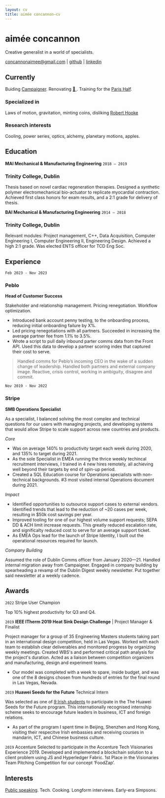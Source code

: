 ```yaml
---
layout: cv
title: aimée concannon—cv
---
```

# aimée concannon
Creative generalist in a world of specialists.

<div id="webaddress">
<a href="concannonaimee@gmail.com">concannonaimee@gmail.com</a>
| <a href="https://github.com/aconcan">github</a>
| <a href="https://www.linkedin.com/in/aimeeconcannon/">linkedin</a>
</div>


## Currently

Buiding <a href="https://github.com/aconcan/campaigner">Campaigner</a>. Renovating <a href="https://i2-prod.dublinlive.ie/incoming/article21906157.ece/ALTERNATES/s615b/0_sally-1.jpg"> 🏡 </a>. Training for the <a href="https://www.harmoniemutuellesemideparis.com/en/">Paris Half</a>.

### Specialized in

Laws of motion, gravitation, minting coins, disliking [Robert Hooke](http://en.wikipedia.org/wiki/Robert_Hooke)


### Research interests

Cooling, power series, optics, alchemy, planetary motions, apples.


## Education
__MAI Mechanical & Manufacturing Engineering__
`2018 – 2019`
### Trinity College, Dublin

Thesis based on novel cardiac regeneration therapies. Designed a synthetic polymer electromechanical bio-actuator to replicate myocardial contraction. Achieved first class honors for exam results, and a 2:1 grade for delivery of thesis. 

__BAI Mechanical & Manufacturing Engineering__
`2014 – 2018`
### Trinity College, Dublin

Relevant modules: Project management, C++, Data Acquisition, Computer Engineering I, Computer Engineering II, Engineering Design. Achieved a high 2:1 grade. Was elected ENTS officer for TCD Eng Soc.


## Experience
`Feb 2023 - Nov 2023`
### Peblo
**Head of Customer Success**

Stakeholder and relationship management. Pricing renegotiation. Workflow optimization. 

* Introduced bank account penny testing, to the onboarding process, reducing initial onboarding failure by X%.
* Led pricing renegotiations with all partners. Succeeded in increasing the average partner fee from 1.1% to 3.5%.
* Wrote a script to pull daily inbound parter comms data from the Front API. Used this data to develop a partner scoring index that captured their cost to serve.
> Handled comms for Peblo’s incoming CEO in the wake of a sudden change of leadership. Handled both partners and external company image. Reactive, crisis control, working in ambiguity, disagree and commit. 


`Nov 2019 - Nov 2022`
### Stripe
**SMB Operations Specialist**

As a specialist, I balanced solving the most complex and technical questions for our users with managing projects, and developing systems that would allow Stripe to scale support across new countries and products.

_Core_

* Was on average 140% to productivity target each week during 2020, and 135% to target
during 2021.
* As the sole Specialist in EMEA running the thrice weekly techincal recruitment interviews, I trained in 4 new hires remotely, all achieving well
beyond their targets by end of spin-up period.
* Created a SQL Education course for Operations specialists with non-technical backgrounds. #3 most visited internal
Operations document during 2021.

_Impact_

* Identified opportunities to outsource support cases to external vendors. Identified trends that lead to the reduction of ~20 cases per week, resulting in $50k cost savings per year.
* Improved tooling for one of our highest volume support requests; SEPA DD & ACH limit increase requests. This greatly reduced escalation rate, and significalty reduced cost to serve for an average support ticket.
* As EMEA Ops lead for the launch of Stripe Identity, I built out the operational resources required for launch.

_Company Building_

Assumed the role of Dublin Comms officer from January 2020—21. Handled internal migration away from Campaigner. Engaged in company building by spearheading a revamp of the Dublin Digest weekly newsletter. Put together said newsletter at a weekly cadence.

## Awards
`2022`
Stripe User Champion

Top 10% highest productivity for Q3 and Q4.

`2019`
__IEEE ITherm 2019 Heat Sink Design Challenge__
| Project Manager & Finalist

Project manager for a group of 35 Engineering Masters students taking part in an international design
competition, held in Las Vegas. Worked with each team to establish clear deliverables and monitored
progress by organizing weekly meetings. Created WBS's and performed critical path analysis for the
project's duration. Acted as a liaison between competition organizers and manufacturing, design and
experiment teams. 

* Our model was completed with a week to spare, inside budget, and was one of the 8
designs chosen from hundreds of entries for the final round in Las Vegas, Nevada.

`2019`
__Huawei Seeds for the Future__ Technical Intern

Was selected as one of <a href="https://www.linkedin.com/posts/aimeeconcannon_huawei-huaweitechnologies-seedsforthefuture-activity-6565322127329763328-MowE?utm_source=share&utm_medium=member_desktop">9 Irish students</a> to participate in the The Huawei Seeds for the Future program. This internationally recognised internship scheme seeks to encourage future leaders in business, ICT and foreign relations. 

* As part of the program I spent time in Beijing, Shenzhen and Hong Kong, visiting their respecitve Irish embassies and receiving courses in mandarin, ICT, and Chinese business culture.

`2019`
Accenture
Selected to participate in the Accenture Tech Visionaries Experience 2019. Developed and implemented a blockchain solution to a client problem using JS and Hyperledger Fabric. 1st Place in the Visionaries Team Pitching Competition for our concept ‘FoodZap’.


## Interests
<a href="https://www.seanchoiche.com/stayintouch">Public speaking</a>. Tech. Cooking. Longform interviews. Early-era Simpsons.  


<!-- ### Footer Last updated: December 2023 -->


